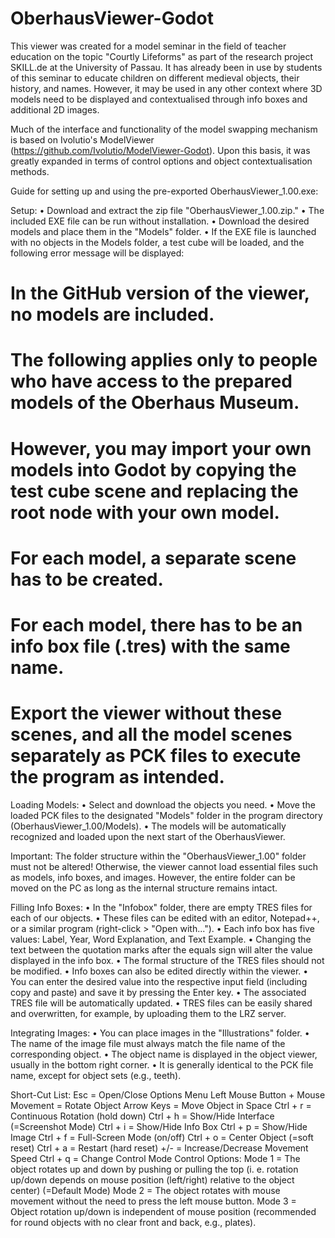 # OberhausViewer-Godot

This viewer was created for a model seminar in the field of teacher education on the topic "Courtly Lifeforms" as part of the research project SKILL.de at the University of Passau. It has already been in use by students of this seminar to educate children on different medieval objects, their history, and names. However, it may be used in any other context where 3D models need to be displayed and contextualised through info boxes and additional 2D images.

Much of the interface and functionality of the model swapping mechanism is based on Ivolutio's ModelViewer (https://github.com/Ivolutio/ModelViewer-Godot). 
Upon this basis, it was greatly expanded in terms of control options and object contextualisation methods.

Guide for setting up and using the pre-exported OberhausViewer_1.00.exe:

Setup:
• Download and extract the zip file "OberhausViewer_1.00.zip."
• The included EXE file can be run without installation.
• Download the desired models and place them in the "Models" folder.
• If the EXE file is launched with no objects in the Models folder, a test cube will be loaded, and the following error message will be displayed:

# In the GitHub version of the viewer, no models are included.
# The following applies only to people who have access to the prepared models of the Oberhaus Museum.
# However, you may import your own models into Godot by copying the test cube scene and replacing the root node with your own model.
# For each model, a separate scene has to be created.
# For each model, there has to be an info box file (.tres) with the same name.
# Export the viewer without these scenes, and all the model scenes separately as PCK files to execute the program as intended.

Loading Models:
• Select and download the objects you need.
• Move the loaded PCK files to the designated "Models" folder in the program directory (OberhausViewer_1.00/Models).
• The models will be automatically recognized and loaded upon the next start of the OberhausViewer.

Important:
The folder structure within the "OberhausViewer_1.00" folder must not be altered! Otherwise, the viewer cannot load essential files such as models, info boxes, and images.
However, the entire folder can be moved on the PC as long as the internal structure remains intact.

Filling Info Boxes:
• In the "Infobox" folder, there are empty TRES files for each of our objects.
• These files can be edited with an editor, Notepad++, or a similar program (right-click > "Open with...").
• Each info box has five values: Label, Year, Word Explanation, and Text Example.
• Changing the text between the quotation marks after the equals sign will alter the value displayed in the info box.
• The formal structure of the TRES files should not be modified.
• Info boxes can also be edited directly within the viewer.
• You can enter the desired value into the respective input field (including copy and paste) and save it by pressing the Enter key.
• The associated TRES file will be automatically updated.
• TRES files can be easily shared and overwritten, for example, by uploading them to the LRZ server.

Integrating Images:
• You can place images in the "Illustrations" folder.
• The name of the image file must always match the file name of the corresponding object.
• The object name is displayed in the object viewer, usually in the bottom right corner.
• It is generally identical to the PCK file name, except for object sets (e.g., teeth).

Short-Cut List:
Esc = Open/Close Options Menu
Left Mouse Button + Mouse Movement = Rotate Object
Arrow Keys = Move Object in Space
Ctrl + r = Continuous Rotation (hold down)
Ctrl + h = Show/Hide Interface (=Screenshot Mode)
Ctrl + i = Show/Hide Info Box
Ctrl + p = Show/Hide Image
Ctrl + f = Full-Screen Mode (on/off)
Ctrl + o = Center Object (=soft reset)
Ctrl + a = Restart (hard reset)
+/- = Increase/Decrease Movement Speed
Ctrl + q = Change Control Mode
	Control Options:
    Mode 1 = The object rotates up and down by pushing or pulling the top (i. e. rotation up/down depends on mouse position (left/right) relative to the object center) (=Default Mode)
    Mode 2 = The object rotates with mouse movement without the need to press the left mouse button.
    Mode 3 = Object rotation up/down is independent of mouse position (recommended for round objects with no clear front and back, e.g., plates).
